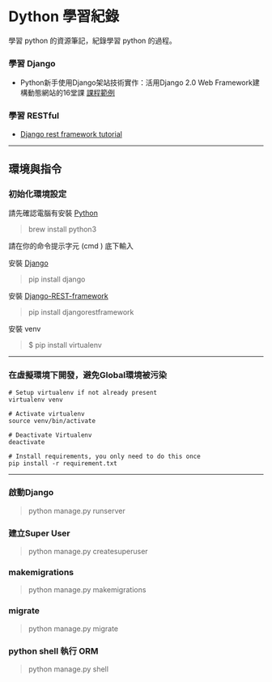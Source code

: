 # Dython 學習紀錄
學習 python 的資源筆記，紀錄學習 python 的過程。

### 學習 Django
- Python新手使用Django架站技術實作：活用Django 2.0 Web Framework建構動態網站的16堂課
[課程範例](https://github.com/justin3737/learn_python/tree/master/book_django_2_web_framewoek)

### 學習 RESTful
- [Django rest framework tutorial](https://github.com/twtrubiks/django-rest-framework-tutorial/)


---
## 環境與指令
### 初始化環境設定
請先確認電腦有安裝 [Python](https://www.python.org/)
> brew install python3

請在你的命令提示字元 (cmd ) 底下輸入

安裝 [Django](https://github.com/django/django)

>pip install django

安裝 [Django-REST-framework](http://www.django-rest-framework.org/)
>pip install djangorestframework

安裝 venv
> $ pip install virtualenv
---
### 在虛擬環境下開發，避免Global環境被污染

```
# Setup virtualenv if not already present
virtualenv venv

# Activate virtualenv
source venv/bin/activate

# Deactivate Virtualenv
deactivate

# Install requirements, you only need to do this once
pip install -r requirement.txt

```
---
### 啟動Django
> python manage.py runserver

### 建立Super User
> python manage.py createsuperuser

### makemigrations
> python manage.py makemigrations

### migrate
> python manage.py migrate

### python shell 執行 ORM
> python manage.py shell
